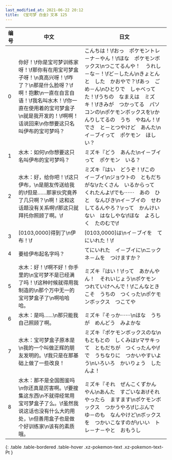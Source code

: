 ```yaml
---
last_modified_at: 2021-06-22 20:12
title: 《宝可梦 白金》文本 125
---
```

| 编号 | 中文 | 日文 |
| ---- | ---- | ---- |
| 0 | 你好！\f你是宝可梦训练家呀！\f那你有在用宝可梦盒子呀！\n真高兴呀！\f咋了？\n那是什么脸呀？\f啊！抱歉\n一直在自言自语！\f我名叫水木！\f你一直在使用着的宝可梦盒子\n就是我开发的！\f啊啊！话说回来\n你想要这只名叫伊布的宝可梦吗？ | こんちは！\fおっ　ポケモントレ－ナ－やん！\fほな　ポケモンボックス\nつこてるんや！　うれし－な－！\fど－したん\nきょとんと　した　かおやで？\fあっ　ごめ－ん\nひとりで　しゃべってた！\fうちの　なまえは　ミズキ！\fきみが　つかってる　パソコンの\nポケモンボックスを\rかんりしてるの　うち　やねん！\fでさ　と－とつやけど　あんた\nイ－ブイって　ポケモン　ほしい？ |
| 1 | 水木：如何\n你想要这只名叫伊布的宝可梦吗？ | ミズキ『どう　あんた\nイ－ブイって　ポケモン　いる？ |
| 2 | 水木：好，给你吧！\f这只伊布，\n是朋友传送给我的\f但是……那家伙究竟养了几只啊？\n啊！这和这话题没有关系啊\f那这只就拜托你照顾了啊。\f | ミズキ『はい　どうぞ！\fこの　イ－ブイ\nジョウトの　ともだち　がな\rたくさん　いるからって　くれたんよ\fでも⋯⋯　あの　ひと　なんびき\nイ－ブイの　せわ　してるんやろ？\rって　かんけいない　はなしやな\fほな　よろしく　たのむで\f |
| 3 | [0103,0000]得到了\n伊布！\f | [0103,0000]は\nイ－ブイを　てにいれた！\f |
| 4 | 要给伊布起名字吗？ | てにいれた　イ－ブイに\nニックネ－ムを　つけますか？ |
| 5 | 水木：好！\f啊不好！你手里的\n宝可梦不是已经满了吗！\f这种时候就得用我制造的\n那个万中无一的宝可梦盒子了\n啊哈哈哈。 | ミズキ『はい！\fって　あかんやん！　それいじょう\nポケモン　つれていけへんで！\fこんなときこそ　うちの　つくった\nポケモンボックス　つこてや |
| 6 | 水木：是吗……\n那只能我自己照顾了啊。 | ミズキ『そっか⋯⋯\nほな　うちが　めんどう　みよかな |
| 7 | 水木：宝可梦盒子原本是\n我的一个叫做正辉的朋友发明的。\f我只是在那基础上做了一些改良！ | ミズキ『ポケモンボックスのな\nもともとの　しくみは\rマサキって　ともだちが　つくったんや\fで　うちなりに　つかいやすいよう\nいろいろ　かいりょう　したんよ！ |
| 8 | 水木：那不是全国图鉴吗\n你还真是厉害啊。\f要搜集这东西\n不就得经常用宝可梦盒子了么。\f虽然我说这话也没有什么大的用处，\n但善用盒子也是做个好训练家\n该有的素质哦。 | ミズキ『それ　ぜんこくずかん　やん\nあんた　すごいなあ\fそれやったら　ますます\nポケモンボックス　つかうやろ\fじぶんで　ゆ－のも　なんやけど\nボックスを　つかいこなすのが\rいい　トレ－ナ－やと　おもうし |
{: .table .table-bordered .table-hover .xz-pokemon-text .xz-pokemon-text-Pt }